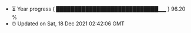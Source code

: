 - ⏳ Year progress { ████████████████████████████▁▁ } 96.20 %
- ⏰ Updated on Sat, 18 Dec 2021 02:42:06 GMT

